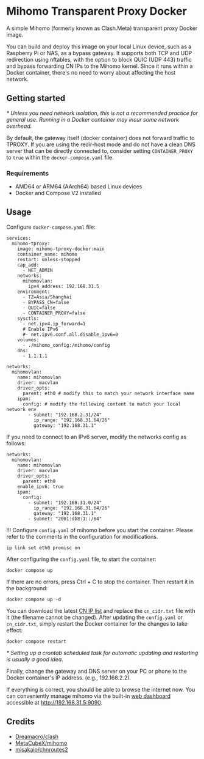 # Mihomo Transparent Proxy Docker

A simple Mihomo (formerly known as Clash.Meta) transparent proxy Docker image.

You can build and deploy this image on your local Linux device, such as a Raspberry Pi or NAS, as a bypass gateway. It supports both TCP and UDP redirection using nftables, with the option to block QUIC (UDP 443) traffic and bypass forwarding CN IPs to the Mihomo kernel. Since it runs within a Docker container, there's no need to worry about affecting the host network.

## Getting started

*\* Unless you need network isolation, this is not a recommended practice for general use. Running in a Docker container may incur some network overhead.*

By default, the gateway itself (docker container) does not forward traffic to TPROXY. If you are using the redir-host mode and do not have a clean DNS server that can be directly connected to, consider setting `CONTAINER_PROXY` to `true` within the `docker-compose.yaml` file.

### Requirements

- AMD64 or ARM64 (AArch64) based Linux devices
- Docker and Compose V2 installed

## Usage

Configure  `docker-compose.yaml` file:

```docker
services:
  mihomo-tproxy:
    image: mihomo-tproxy-docker:main
    container_name: mihomo
    restart: unless-stopped
    cap_add:
      - NET_ADMIN
    networks:
      mihomovlan:
        ipv4_address: 192.168.31.5
    environment:
      - TZ=Asia/Shanghai
      - BYPASS_CN=false
      - QUIC=false
      - CONTAINER_PROXY=false
    sysctls:
      - net.ipv4.ip_forward=1
      # Enable IPv6
      #- net.ipv6.conf.all.disable_ipv6=0
    volumes:
      - ./mihomo_config:/mihomo/config
    dns:
      - 1.1.1.1

networks:
  mihomovlan:
    name: mihomovlan
    driver: macvlan
    driver_opts:
      parent: eth0 # modify this to match your network interface name
    ipam:
      config: # modify the following content to match your local network env
        - subnet: "192.168.2.31/24"
          ip_range: "192.168.31.64/26"
          gateway: "192.168.31.1"
```

If you need to connect to an IPv6 server, modify the networks config as follows:
```
networks:
  mihomovlan:
    name: mihomovlan
    driver: macvlan
    driver_opts:
      parent: eth0
    enable_ipv6: true
    ipam:
      config:
        - subnet: "192.168.31.0/24"
          ip_range: "192.168.31.64/26"
          gateway: "192.168.31.1"
        - subnet: "2001:db8:1::/64"
```

!!! Configure  `config.yaml` of mihomo before you start the container. Please refer to the comments in the configuration for modifications.

```
ip link set eth0 promisc on
```

After configuring the `config.yaml` file, to start the container:

```
docker compose up
```

If there are no errors, press Ctrl + C to stop the container. Then restart it in the background:

```
docker compose up -d
```

You can download the latest [CN IP list](https://github.com/misakaio/chnroutes2/blob/master/chnroutes.txt) and replace the `cn_cidr.txt` file with it (the filename cannot be changed). After updating the `config.yaml` or `cn_cidr.txt`, simply restart the Docker container for the changes to take effect:

```
docker compose restart
```

*\* Setting up a crontab scheduled task for automatic updating and restarting is usually a good idea.*

Finally, change the gateway and DNS server on your PC or phone to the Docker container's IP address. (e.g., 192.168.2.2).

If everything is correct, you should be able to browse the internet now. You can conveniently manage mihomo via the built-in [web dashboard](https://github.com/MetaCubeX/metacubexd) accessible at http://192.168.31.5:9090.

## Credits

- [Dreamacro/clash](https://github.com/Dreamacro/clash)
- [MetaCubeX/mihomo](https://github.com/MetaCubeX/mihomo)
- [misakaio/chnroutes2](https://github.com/misakaio/chnroutes2)
